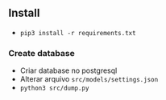 ## Install

- `pip3 install -r requirements.txt`

### Create database

- Criar database no postgresql
- Alterar arquivo `src/models/settings.json`
- `python3 src/dump.py`
